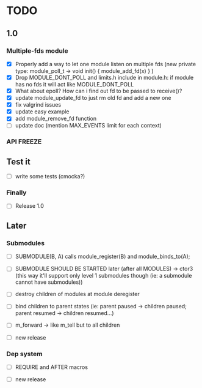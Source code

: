 # TODO

## 1.0

### Multiple-fds module

- [x] Properly add a way to let one module listen on multiple fds (new private type: module_poll_t -> void init() { module_add_fd(x) } )
- [x] Drop MODULE_DONT_POLL and limits.h include in module.h: if module has no fds it will act like MODULE_DONT_POLL
- [x] What about epoll? How can i find out fd to be passed to receive()?
- [x] update module_update_fd to just rm old fd and add a new one
- [x] fix valgrind issues
- [x] update easy example
- [x] add module_remove_fd function
- [ ] update doc (mention MAX_EVENTS limit for each context)

### API FREEZE

## Test it

- [ ] write some tests (cmocka?)

### Finally

- [ ] Release 1.0

## Later

### Submodules

- [ ] SUBMODULE(B, A) calls module_register(B) and module_binds_to(A);
- [ ] SUBMODULE SHOULD BE STARTED later (after all MODULES) -> ctor3 (this way it'll support only level 1 submodules though (ie: a submodule cannot have submodules))
- [ ] destroy children of modules at module deregister
- [ ] bind children to parent states (ie: parent paused -> children paused; parent resumed -> children resumed...)
- [ ] m_forward -> like m_tell but to all children

- [ ] new release


### Dep system

- [ ] REQUIRE and AFTER macros

- [ ] new release
